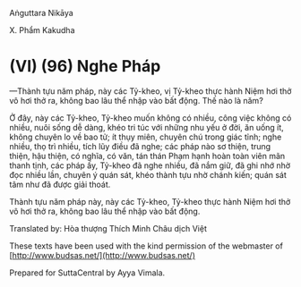 Aṅguttara Nikāya

X. Phẩm Kakudha

# (VI) (96) Nghe Pháp

—Thành tựu năm pháp, này các Tỷ-kheo, vị Tỷ-kheo thực hành Niệm hơi thở vô hơi thở ra, không bao lâu thể nhập vào bất động. Thế nào là năm?

Ở đây, này các Tỷ-kheo, Tỷ-kheo muốn không có nhiều, công việc không có nhiều, nuôi sống dễ dàng, khéo tri túc với những nhu yếu ở đời, ăn uống ít, không chuyên lo về bao tử; ít thụy miên, chuyên chú trong giác tỉnh; nghe nhiều, thọ trì nhiều, tích lũy điều đã nghe; các pháp nào sơ thiện, trung thiện, hậu thiện, có nghĩa, có văn, tán thán Phạm hạnh hoàn toàn viên mãn thanh tịnh, các pháp ấy, Tỷ-kheo đã nghe nhiều, đã nắm giữ, đã ghi nhớ nhờ đọc nhiều lần, chuyên ý quán sát, khéo thành tựu nhờ chánh kiến; quán sát tâm như đã được giải thoát.

Thành tựu năm pháp này, này các Tỷ-kheo, Tỷ-kheo thực hành Niệm hơi thở vô hơi thở ra, không bao lâu thể nhập vào bất động.

Translated by: Hòa thượng Thích Minh Châu dịch Việt

These texts have been used with the kind permission of the webmaster of [http://www.budsas.net/](http://www.budsas.net/)

Prepared for SuttaCentral by Ayya Vimala.